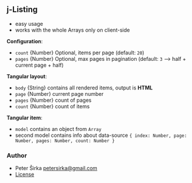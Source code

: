 ## j-Listing

- easy usage
- works with the whole Arrays only on client-side

__Configuration__:

- `count` {Number} Optional, items per page (default: `20`)
- `pages` {Number} Optional, max pages in pagination (default: `3` --> half + current page + half)

__Tangular layout__:

- `body` {String} contains all rendered items, output is __HTML__
- `page` {Number} current page number
- `pages` {Number} count of pages
- `count` {Number} count of items

__Tangular item__:

- `model` contains an object from `Array`
- second model contains info about data-source `{ index: Number, page: Number, pages: Number, count: Number }`

### Author

- Peter Širka <petersirka@gmail.com>
- [License](https://www.totaljs.com/licenses/)